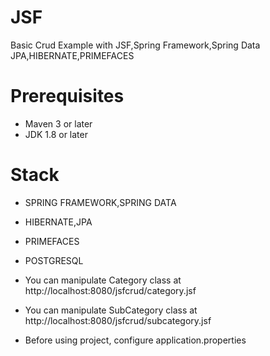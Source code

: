 # JSF
Basic Crud Example with JSF,Spring Framework,Spring Data JPA,HIBERNATE,PRIMEFACES


# Prerequisites
* Maven 3 or later
* JDK 1.8 or later

# Stack
* SPRING FRAMEWORK,SPRING DATA
* HIBERNATE,JPA
* PRIMEFACES
* POSTGRESQL


* You can manipulate Category class at http://localhost:8080/jsfcrud/category.jsf
* You can manipulate SubCategory class at http://localhost:8080/jsfcrud/subcategory.jsf


* Before using project, configure application.properties

